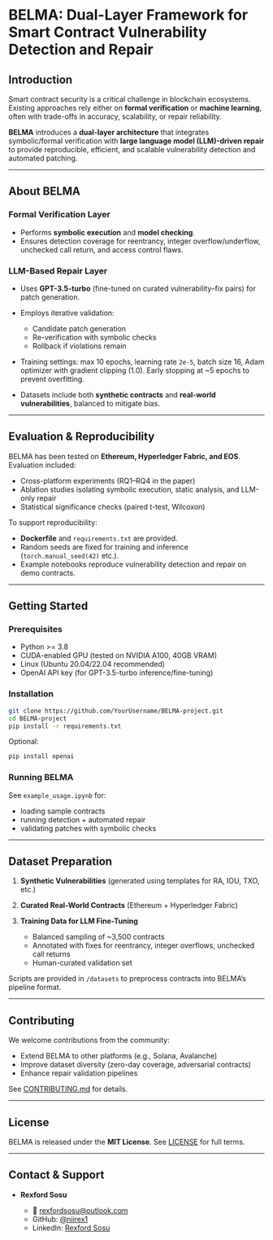 # BELMA: Dual-Layer Framework for Smart Contract Vulnerability Detection and Repair

## Introduction

Smart contract security is a critical challenge in blockchain ecosystems. Existing approaches rely either on **formal verification** or **machine learning**, often with trade-offs in accuracy, scalability, or repair reliability.

**BELMA** introduces a **dual-layer architecture** that integrates symbolic/formal verification with **large language model (LLM)-driven repair** to provide reproducible, efficient, and scalable vulnerability detection and automated patching.

---

## About BELMA

### Formal Verification Layer

* Performs **symbolic execution** and **model checking**.
* Ensures detection coverage for reentrancy, integer overflow/underflow, unchecked call return, and access control flaws.

### LLM-Based Repair Layer

* Uses **GPT-3.5-turbo** (fine-tuned on curated vulnerability–fix pairs) for patch generation.
* Employs iterative validation:

  * Candidate patch generation
  * Re-verification with symbolic checks
  * Rollback if violations remain
* Training settings: max 10 epochs, learning rate `2e-5`, batch size 16, Adam optimizer with gradient clipping (1.0). Early stopping at \~5 epochs to prevent overfitting.
* Datasets include both **synthetic contracts** and **real-world vulnerabilities**, balanced to mitigate bias.

---

## Evaluation & Reproducibility

BELMA has been tested on **Ethereum, Hyperledger Fabric, and EOS**. Evaluation included:

* Cross-platform experiments (RQ1–RQ4 in the paper)
* Ablation studies isolating symbolic execution, static analysis, and LLM-only repair
* Statistical significance checks (paired t-test, Wilcoxon)

To support reproducibility:

* **Dockerfile** and `requirements.txt` are provided.
* Random seeds are fixed for training and inference (`torch.manual_seed(42)` etc.).
* Example notebooks reproduce vulnerability detection and repair on demo contracts.

---

## Getting Started

### Prerequisites

* Python >= 3.8
* CUDA-enabled GPU (tested on NVIDIA A100, 40GB VRAM)
* Linux (Ubuntu 20.04/22.04 recommended)
* OpenAI API key (for GPT-3.5-turbo inference/fine-tuning)

### Installation

```bash
git clone https://github.com/YourUsername/BELMA-project.git
cd BELMA-project
pip install -r requirements.txt
```

Optional:

```bash
pip install openai
```

### Running BELMA

See `example_usage.ipynb` for:

* loading sample contracts
* running detection + automated repair
* validating patches with symbolic checks

---

## Dataset Preparation

1. **Synthetic Vulnerabilities** (generated using templates for RA, IOU, TXO, etc.)
2. **Curated Real-World Contracts** (Ethereum + Hyperledger Fabric)
3. **Training Data for LLM Fine-Tuning**

   * Balanced sampling of \~3,500 contracts
   * Annotated with fixes for reentrancy, integer overflows, unchecked call returns
   * Human-curated validation set

Scripts are provided in `/datasets` to preprocess contracts into BELMA’s pipeline format.

---

## Contributing

We welcome contributions from the community:

* Extend BELMA to other platforms (e.g., Solana, Avalanche)
* Improve dataset diversity (zero-day coverage, adversarial contracts)
* Enhance repair validation pipelines

See [CONTRIBUTING.md](CONTRIBUTING.md) for details.

---

## License

BELMA is released under the **MIT License**.
See [LICENSE](LICENSE.md) for full terms.

---

## Contact & Support

* **Rexford Sosu**

  * 📧 [rexfordsosu@outlook.com](mailto:rexfordsosu@outlook.com)
  * GitHub: [@niirex1](https://github.com/niirex1)
  * LinkedIn: [Rexford Sosu](https://www.linkedin.com/in/rexford-sosu-b4593b57/)

